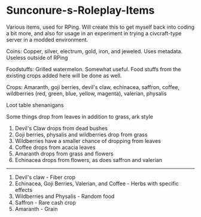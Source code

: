 # Sunconure-s-Roleplay-Items
Various items, used for RPing. Will create this to get myself back into coding a bit more, and also for usage in an experiment in trying a civcraft-type server in a modded environment.

Coins: Copper, silver, electrum, gold, iron, and jeweled. Uses metadata. Useless outside of RPing

Foodstuffs: Grilled watermelon. Somewhat useful. Food stuffs from the existing crops added here will be done as well.

Crops: Amaranth, goji berries, devil's claw, echinacea, saffron, coffee, wildberries (red, green, blue, yellow, magenta), valerian, physalis

Loot table shenanigans

Some things drop from leaves in addition to grass, ark style

1. Devil's Claw drops from dead bushes
2. Goji berries, physalis and wildberries drop from grass
3. Wildberries have a smaller chance of dropping from leaves
4. Coffee drops from acacia leaves
5. Amaranth drops from grass and flowers
6. Echinacea drops from flowers, as does saffron and valerian


_________________

1. Devil's claw - Fiber crop
2. Echinacea, Goji Berries, Valerian, and Coffee - Herbs with specific effects
3. Wildberries and Physalis - Random food
4. Saffron - Rare cash crop
5. Amaranth - Grain
